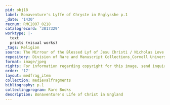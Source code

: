 ```yaml
---
pid: obj18
label: Bonaventure's Lyffe of Chryste in Englysshe p.1
_date: '1430'
recnum: RMC2007_0218
catalogrecord: '3817329'
worktype: |-
  text
  prints (visual works)
_tags: Religion
source: The Mirrour of the Blessed Lyf of Jesu Christi / Nicholas Love
repository: Division of Rare and Manuscript Collections_Cornell University Library
format: image/jpeg
rights: For information regarding copyright for this image, send inquiries to rarerepro@cornell.edu
order: '17'
layout: medfrag_item
collection: medievalfragments
bibliography: p.1
collectingprogram: Rare Books
description: Bonaventure's Life of Christ in England
---
```

